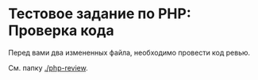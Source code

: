 # Тестовое задание по PHP: Проверка кода

Перед вами два измененных файла, необходимо провести код ревью.

См. папку [./php-review](./php-review).